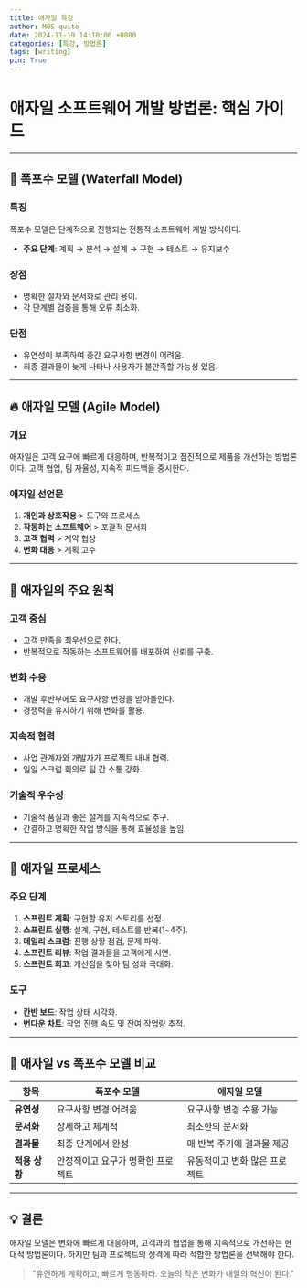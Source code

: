 ```yaml
---
title: 애자일 특강
author: M0S-quito
date: 2024-11-19 14:10:00 +0800
categories: [특강, 방법론]
tags: [writing]
pin: True
---
```

# 애자일 소프트웨어 개발 방법론: 핵심 가이드

---

## 🚀 폭포수 모델 (Waterfall Model)

### 특징
폭포수 모델은 단계적으로 진행되는 전통적 소프트웨어 개발 방식이다.
- **주요 단계**: 계획 → 분석 → 설계 → 구현 → 테스트 → 유지보수

### 장점
- 명확한 절차와 문서화로 관리 용이.
- 각 단계별 검증을 통해 오류 최소화.

### 단점
- 유연성이 부족하여 중간 요구사항 변경이 어려움.
- 최종 결과물이 늦게 나타나 사용자가 불만족할 가능성 있음.

---

## 🔥 애자일 모델 (Agile Model)

### 개요
애자일은 고객 요구에 빠르게 대응하며, 반복적이고 점진적으로 제품을 개선하는 방법론이다. 고객 협업, 팀 자율성, 지속적 피드백을 중시한다.

### 애자일 선언문
1. **개인과 상호작용** > 도구와 프로세스
2. **작동하는 소프트웨어** > 포괄적 문서화
3. **고객 협력** > 계약 협상
4. **변화 대응** > 계획 고수

---

## 🌟 애자일의 주요 원칙

### 고객 중심
- 고객 만족을 최우선으로 한다.
- 반복적으로 작동하는 소프트웨어를 배포하여 신뢰를 구축.

### 변화 수용
- 개발 후반부에도 요구사항 변경을 받아들인다.
- 경쟁력을 유지하기 위해 변화를 활용.

### 지속적 협력
- 사업 관계자와 개발자가 프로젝트 내내 협력.
- 일일 스크럼 회의로 팀 간 소통 강화.

### 기술적 우수성
- 기술적 품질과 좋은 설계를 지속적으로 추구.
- 간결하고 명확한 작업 방식을 통해 효율성을 높임.

---

## 🎯 애자일 프로세스

### 주요 단계
1. **스프린트 계획**: 구현할 유저 스토리를 선정.
2. **스프린트 실행**: 설계, 구현, 테스트를 반복(1~4주).
3. **데일리 스크럼**: 진행 상황 점검, 문제 파악.
4. **스프린트 리뷰**: 작업 결과물을 고객에게 시연.
5. **스프린트 회고**: 개선점을 찾아 팀 성과 극대화.

### 도구
- **칸반 보드**: 작업 상태 시각화.
- **번다운 차트**: 작업 진행 속도 및 잔여 작업량 추적.

---

## 🤔 애자일 vs 폭포수 모델 비교

| 항목              | 폭포수 모델                      | 애자일 모델               |
|-------------------|----------------------------------|--------------------------|
| **유연성**        | 요구사항 변경 어려움              | 요구사항 변경 수용 가능    |
| **문서화**        | 상세하고 체계적                  | 최소한의 문서화            |
| **결과물**        | 최종 단계에서 완성               | 매 반복 주기에 결과물 제공  |
| **적용 상황**     | 안정적이고 요구가 명확한 프로젝트 | 유동적이고 변화 많은 프로젝트 |

---

## 💡 결론

애자일 모델은 변화에 빠르게 대응하며, 고객과의 협업을 통해 지속적으로 개선하는 현대적 방법론이다. 하지만 팀과 프로젝트의 성격에 따라 적합한 방법론을 선택해야 한다.

> "유연하게 계획하고, 빠르게 행동하라. 오늘의 작은 변화가 내일의 혁신이 된다."
